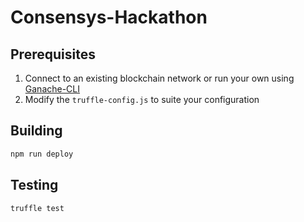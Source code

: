 # Consensys-Hackathon

## Prerequisites

1. Connect to an existing blockchain network or run your own using [Ganache-CLI](https://github.com/trufflesuite/ganache)
2. Modify the `truffle-config.js` to suite your configuration

## Building

```sh
npm run deploy
```

## Testing

```sh
truffle test
```
